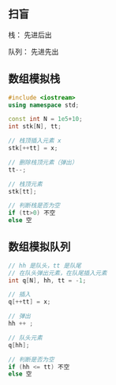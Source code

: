 ## 扫盲

栈： 先进后出

队列： 先进先出



## 数组模拟栈

```c++
#include <iostream>
using namespace std;

const int N = 1e5+10;
int stk[N], tt;

// 栈顶插入元素 x
stk[++tt] = x;

// 删除栈顶元素（弹出）
tt--;

// 栈顶元素
stk[tt];

// 判断栈是否为空
if (tt>0) 不空
else 空
```



## 数组模拟队列

```c++
// hh 是队头，tt 是队尾
// 在队头弹出元素，在队尾插入元素
int q[N], hh, tt = -1;

// 插入
q[++tt] = x;

// 弹出
hh ++ ;

// 队头元素
q[hh];

// 判断是否为空
if (hh <= tt) 不空
else 空
```

